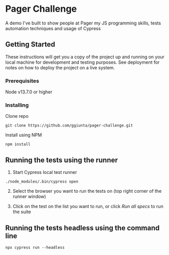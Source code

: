 # Pager Challenge

A demo I've built to show people at Pager my JS programming skills, tests automation techniques and usage of Cypress

## Getting Started

These instructions will get you a copy of the project up and running on your local machine for development and testing purposes. See deployment for notes on how to deploy the project on a live system.

### Prerequisites

Node v13.7.0 or higher

### Installing

Clone repo

```
git clone https://github.com/ggiunta/pager-challenge.git
```

Install using NPM

```
npm install
```

## Running the tests using the runner

1. Start Cypress local test runner

```
./node_modules/.bin/cypress open
```

2. Select the browser you want to run the tests on (top right corner of the runner window)

3. Click on the test on the list you want to run, or click *Run all specs* to run the suite

## Running the tests headless using the command line

```
npx cypress run --headless
```